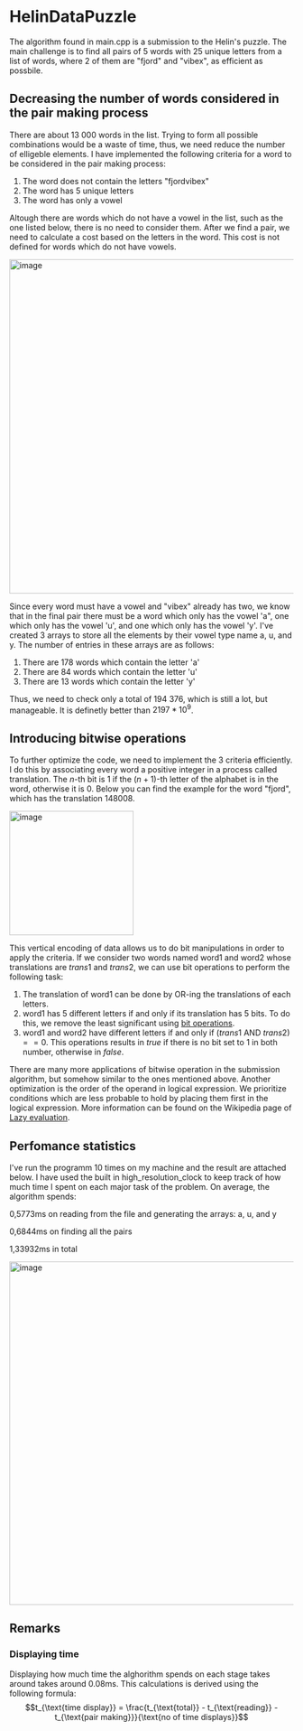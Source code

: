 # HelinDataPuzzle
The algorithm found in main.cpp is a submission to the Helin's puzzle. The main challenge is to find all pairs of 5 words with 25 unique letters from a list of words, where 2 of them are "fjord" and "vibex", as efficient as possbile.
## Decreasing the number of words considered in the pair making process

There are about 13 000 words in the list. Trying to form all possible combinations would be a waste of time, thus, we need reduce the number of elligeble elements. I have implemented the following criteria for a word to be considered in the pair making process:
1. The word does not contain the letters "fjordvibex"
2. The word has 5 unique letters
3. The word has only a vowel
   
Altough there are words which do not have a vowel in the list, such as the one listed below, there is no need to consider them. After we find a pair, we need to calculate a cost based on the letters in the word. This cost is not defined for words which do not have vowels.


<img width="592" alt="image" src="https://github.com/MihaiBobeica/HelinDataPuzzle/assets/77356043/16123bd6-4301-4e4f-9238-b2ef8ad319a8">

Since every word must have a vowel and "vibex" already has two, we know that in the final pair there must be a word which only has the vowel 'a", one which only has the vowel 'u', and one which only has the vowel 'y'. I've created 3 arrays to store all the elements by their vowel type name a, u, and y. The number of entries in these arrays are as follows:
1. There are 178 words which contain the letter 'a'
2. There are 84 words which contain the letter 'u'
3. There are 13 words which contain the letter 'y' 

Thus, we need to check only a total of 194 376, which is still a lot, but manageable. It is definetly better than $2197 * 10^9$.

## Introducing bitwise operations

To further optimize the code, we need to implement the 3 criteria efficiently. I do this by associating every word a positive integer in a process called translation. The $n$-th bit is $1$ if the $(n + 1)$-th letter of the alphabet is in the word, otherwise it is $0$. Below you can find the example for the word "fjord", which has the translation $148008$.


<img width="220" alt="image" src="https://github.com/MihaiBobeica/HelinDataPuzzle/assets/77356043/e81594c1-3b19-4e50-8532-e601faf13947">

This vertical encoding of data allows us to do bit manipulations in order to apply the criteria. If we consider two words named word1 and word2 whose translations are $trans1$ and $trans2$, we can use bit operations to perform the following task:
1. The translation of word1 can be done by OR-ing the translations of each letters.
2. word1 has 5 different letters if and only if its translation has 5 bits. To do this, we remove the least significant using [bit operations](https://stackoverflow.com/questions/47779830/what-does-bitwise-operation-nn-1-do).
3. word1 and word2 have different letters if and only if ($trans1$ AND $trans2) == 0$. This operations results in $true$ if there is no bit set to $1$ in both number, otherwise in $false$.

There are many more applications of bitwise operation in the submission algorithm, but somehow similar to the ones mentioned above. Another optimization is the order of the operand in logical expression. We prioritize conditions which are less probable to hold by placing them first in the logical expression. More information can be found on the Wikipedia page of [Lazy evaluation](https://en.wikipedia.org/wiki/Lazy_evaluation#Applications).

## Perfomance statistics

I've run the programm 10 times on my machine and the result are attached below. I have used the built in high_resolution_clock to keep track of how much time I spent on each major task of the problem. On average, the algorithm spends:

0,5773ms on reading from the file and generating the arrays: a, u, and y	

0,6844ms on finding all the pairs

1,33932ms in total

<img width="608" alt="image" src="https://github.com/MihaiBobeica/HelinDataPuzzle/assets/77356043/32c016ed-68e6-4afc-81f6-900ff3eaf83c">

## Remarks
### Displaying time
Displaying how much time the alghorithm spends on each stage takes around takes around 0.08ms. This calculations is derived using the following formula:
$$t_{\text{time display}} = \frac{t_{\text{total}} - t_{\text{reading}} - t_{\text{pair making}}}{\text{no of time displays}}$$

